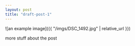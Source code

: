 ```yaml
---
layout: post
title: "draft-post-1"
---
```


![an example image]({{ "/imgs/DSC_1492.jpg" | relative_url }})

<!--excerptend-->

more stuff about the post
